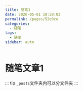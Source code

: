 ```yaml
---
title: 随笔1
date: 2020-05-01 10:20:03
permalink: /pages/52e9ce
categories: 
  - 随笔
tags: 
  - 随笔
sidebar: auto
---
```


# 随笔文章1

::: tip
`_posts`文件夹内可以分文件夹
:::
